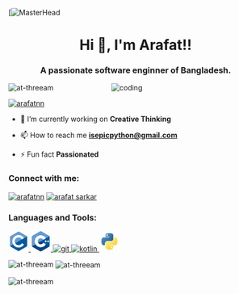 [![MasterHead](https://repository-images.githubusercontent.com/588181932/e36ec678-7984-4cdd-8e4c-a3932772ff8e)
<h1 align="center">Hi 👋, I'm Arafat!!</h1>
<h3 align="center">A passionate software enginner of Bangladesh.</h3>
<img align="right" alt="coding" width="300" src="https://thumbs.gfycat.com/AngelicConcreteHypsilophodon-size_restricted.gif">

<p align="left"> <img src="https://komarev.com/ghpvc/?username=at-threeam&label=Profile%20views&color=0e75b6&style=flat" alt="at-threeam" /> </p>

<p align="left"> <a href="https://twitter.com/arafatnn" target="blank"><img src="https://img.shields.io/twitter/follow/arafatnn?logo=twitter&style=for-the-badge" alt="arafatnn" /></a> </p>

- 🔭 I’m currently working on **Creative Thinking**

- 📫 How to reach me **isepicpython@gmail.com**

- ⚡ Fun fact **Passionated**

<h3 align="left">Connect with me:</h3>
<p align="left">
<a href="https://twitter.com/arafatnn" target="blank"><img align="center" src="https://raw.githubusercontent.com/rahuldkjain/github-profile-readme-generator/master/src/images/icons/Social/twitter.svg" alt="arafatnn" height="30" width="40" /></a>
<a href="https://fb.com/arafat sarkar" target="blank"><img align="center" src="https://raw.githubusercontent.com/rahuldkjain/github-profile-readme-generator/master/src/images/icons/Social/facebook.svg" alt="arafat sarkar" height="30" width="40" /></a>
</p>

<h3 align="left">Languages and Tools:</h3>
<p align="left"> <a href="https://www.cprogramming.com/" target="_blank" rel="noreferrer"> <img src="https://raw.githubusercontent.com/devicons/devicon/master/icons/c/c-original.svg" alt="c" width="40" height="40"/> </a> <a href="https://www.w3schools.com/cpp/" target="_blank" rel="noreferrer"> <img src="https://raw.githubusercontent.com/devicons/devicon/master/icons/cplusplus/cplusplus-original.svg" alt="cplusplus" width="40" height="40"/> </a> <a href="https://git-scm.com/" target="_blank" rel="noreferrer"> <img src="https://www.vectorlogo.zone/logos/git-scm/git-scm-icon.svg" alt="git" width="40" height="40"/> </a> <a href="https://kotlinlang.org" target="_blank" rel="noreferrer"> <img src="https://www.vectorlogo.zone/logos/kotlinlang/kotlinlang-icon.svg" alt="kotlin" width="40" height="40"/> </a> <a href="https://www.python.org" target="_blank" rel="noreferrer"> <img src="https://raw.githubusercontent.com/devicons/devicon/master/icons/python/python-original.svg" alt="python" width="40" height="40"/> </a> </p>

<p><img align="left" src="https://github-readme-stats.vercel.app/api/top-langs?username=at-threeam&show_icons=true&locale=en&layout=compact" alt="at-threeam" /></p>

<p>&nbsp;<img align="center" src="https://github-readme-stats.vercel.app/api?username=at-threeam&show_icons=true&locale=en" alt="at-threeam" /></p>

<p><img align="center" src="https://github-readme-streak-stats.herokuapp.com/?user=at-threeam&" alt="at-threeam" /></p>


